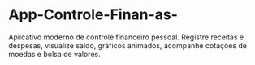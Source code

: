 # App-Controle-Finan-as-
Aplicativo moderno de controle financeiro pessoal. Registre receitas e despesas, visualize saldo, gráficos animados, acompanhe cotações de moedas e bolsa de valores.
